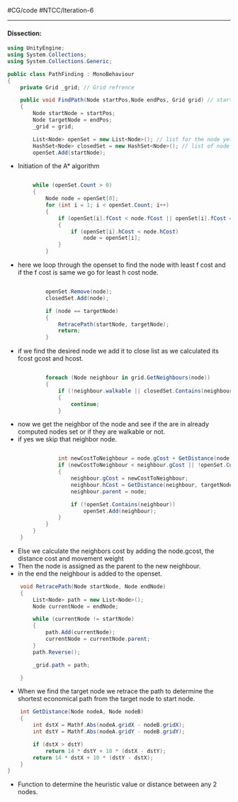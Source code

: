 #CG/code #NTCC/Iteration-6
___

#### Dissection:
```cs
using UnityEngine;
using System.Collections;
using System.Collections.Generic;

public class PathFinding : MonoBehaviour
{
    private Grid _grid; // Grid refrence

    public void FindPath(Node startPos,Node endPos, Grid grid) // start node and target node are passed
    {
        Node startNode = startPos;
        Node targetNode = endPos;
        _grid = grid;

        List<Node> openSet = new List<Node>(); // list for the node yet to be calculated
        HashSet<Node> closedSet = new HashSet<Node>(); // list of node that are calculated
        openSet.Add(startNode);
```

- Initiation of the A* algorithm

```cs

        while (openSet.Count > 0)
        {
            Node node = openSet[0];
            for (int i = 1; i < openSet.Count; i++)
            {
                if (openSet[i].fCost < node.fCost || openSet[i].fCost == node.fCost)
                {
                    if (openSet[i].hCost < node.hCost)
                        node = openSet[i];
                }
            }
```

- here we loop through the openset to find the node with least f cost and if the f cost is same we go for least h cost node.

```cs

            openSet.Remove(node);
            closedSet.Add(node);

            if (node == targetNode)
            {
                RetracePath(startNode, targetNode);
                return;
            }
```

- if we find the desired node we add it to close list as we calculated its fcost gcost and hcost.

```cs

            foreach (Node neighbour in grid.GetNeighbours(node))
            {
                if (!neighbour.walkable || closedSet.Contains(neighbour))
                {
                    continue;
                }
```

- now we get the neighbor of the node and see if the are in already computed nodes set or if they are walkable or not.
- if yes we skip that neighbor node.

```cs

                int newCostToNeighbour = node.gCost + GetDistance(node, neighbour) + neighbour.getMovePenalty();
                if (newCostToNeighbour < neighbour.gCost || !openSet.Contains(neighbour))
                {
                    neighbour.gCost = newCostToNeighbour;
                    neighbour.hCost = GetDistance(neighbour, targetNode);
                    neighbour.parent = node;

                    if (!openSet.Contains(neighbour))
                        openSet.Add(neighbour);
                }
            }
        }
    }
```

- Else we calculate the neighbors cost by adding the node.gcost, the distance cost and movement weight
- Then the node is assigned as the parent to the new neighbour.
- in the end the neighbour is added to the openset.

```cs
    void RetracePath(Node startNode, Node endNode)
    {
        List<Node> path = new List<Node>();
        Node currentNode = endNode;

        while (currentNode != startNode)
        {
            path.Add(currentNode);
            currentNode = currentNode.parent;
        }
        path.Reverse();

        _grid.path = path;

    }
```

- When we find the target node we retrace the path to determine the shortest economical path from the target node to start node.

```cs
    int GetDistance(Node nodeA, Node nodeB)
    {
        int dstX = Mathf.Abs(nodeA.gridX - nodeB.gridX);
        int dstY = Mathf.Abs(nodeA.gridY - nodeB.gridY);

        if (dstX > dstY)
            return 14 * dstY + 10 * (dstX - dstY);
        return 14 * dstX + 10 * (dstY - dstX);
    }
}
```

- Function to determine the heuristic value or distance between any 2 nodes.